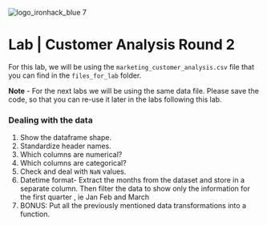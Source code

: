 ![logo_ironhack_blue 7](https://user-images.githubusercontent.com/23629340/40541063-a07a0a8a-601a-11e8-91b5-2f13e4e6b441.png)

# Lab | Customer Analysis Round 2

For this lab, we will be using the `marketing_customer_analysis.csv` file that you can find in the `files_for_lab` folder.

**Note** - For the next labs we will be using the same data file. Please save the code, so that you can re-use it later in the labs following this lab. 

### Dealing with the data

1. Show the dataframe shape.
2. Standardize header names.
3. Which columns are numerical?
4. Which columns are categorical?
5. Check and deal with `NaN` values.
6. Datetime format- Extract the months from the dataset and store in a separate column. Then filter the data to show only the information for the first quarter , ie Jan Feb and March
7. BONUS: Put all the previously mentioned data transformations into a function.
